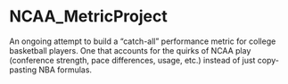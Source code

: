 # NCAA_MetricProject
An ongoing attempt to build a “catch-all” performance metric for college basketball players. One that accounts for the quirks of NCAA play (conference strength, pace differences, usage, etc.) instead of just copy-pasting NBA formulas. 
